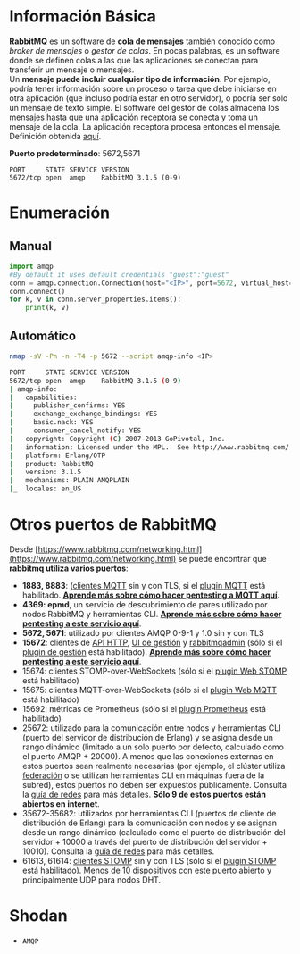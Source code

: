 # Información Básica

**RabbitMQ** es un software de **cola de mensajes** también conocido como _broker de mensajes_ o _gestor de colas_. En pocas palabras, es un software donde se definen colas a las que las aplicaciones se conectan para transferir un mensaje o mensajes.\
Un **mensaje puede incluir cualquier tipo de información**. Por ejemplo, podría tener información sobre un proceso o tarea que debe iniciarse en otra aplicación (que incluso podría estar en otro servidor), o podría ser solo un mensaje de texto simple. El software del gestor de colas almacena los mensajes hasta que una aplicación receptora se conecta y toma un mensaje de la cola. La aplicación receptora procesa entonces el mensaje.\
Definición obtenida [aquí](https://www.cloudamqp.com/blog/2015-05-18-part1-rabbitmq-for-beginners-what-is-rabbitmq.html).

**Puerto predeterminado**: 5672,5671
```
PORT     STATE SERVICE VERSION
5672/tcp open  amqp    RabbitMQ 3.1.5 (0-9)
```
# Enumeración

## Manual
```python
import amqp
#By default it uses default credentials "guest":"guest"
conn = amqp.connection.Connection(host="<IP>", port=5672, virtual_host="/")
conn.connect()
for k, v in conn.server_properties.items():
    print(k, v)
```
## Automático
```bash
nmap -sV -Pn -n -T4 -p 5672 --script amqp-info <IP>

PORT     STATE SERVICE VERSION
5672/tcp open  amqp    RabbitMQ 3.1.5 (0-9)
| amqp-info: 
|   capabilities: 
|     publisher_confirms: YES
|     exchange_exchange_bindings: YES
|     basic.nack: YES
|     consumer_cancel_notify: YES
|   copyright: Copyright (C) 2007-2013 GoPivotal, Inc.
|   information: Licensed under the MPL.  See http://www.rabbitmq.com/
|   platform: Erlang/OTP
|   product: RabbitMQ
|   version: 3.1.5
|   mechanisms: PLAIN AMQPLAIN
|_  locales: en_US
```
# Otros puertos de RabbitMQ

Desde [https://www.rabbitmq.com/networking.html](https://www.rabbitmq.com/networking.html) se puede encontrar que **rabbitmq utiliza varios puertos**:

* **1883, 8883**: ([clientes MQTT](http://mqtt.org) sin y con TLS, si el [plugin MQTT](https://www.rabbitmq.com/mqtt.html) está habilitado. [**Aprende más sobre cómo hacer pentesting a MQTT aquí**](1883-pentesting-mqtt-mosquitto.md).
* **4369: epmd**, un servicio de descubrimiento de pares utilizado por nodos RabbitMQ y herramientas CLI. [**Aprende más sobre cómo hacer pentesting a este servicio aquí**](4369-pentesting-erlang-port-mapper-daemon-epmd.md).
* **5672, 5671**: utilizado por clientes AMQP 0-9-1 y 1.0 sin y con TLS
* **15672**: clientes de [API HTTP](https://www.rabbitmq.com/management.html), [UI de gestión](https://www.rabbitmq.com/management.html) y [rabbitmqadmin](https://www.rabbitmq.com/management-cli.html) (sólo si el [plugin de gestión](https://www.rabbitmq.com/management.html) está habilitado). [**Aprende más sobre cómo hacer pentesting a este servicio aquí**](15672-pentesting-rabbitmq-management.md).
* 15674: clientes STOMP-over-WebSockets (sólo si el [plugin Web STOMP](https://www.rabbitmq.com/web-stomp.html) está habilitado)
* 15675: clientes MQTT-over-WebSockets (sólo si el [plugin Web MQTT](https://www.rabbitmq.com/web-mqtt.html) está habilitado)
* 15692: métricas de Prometheus (sólo si el [plugin Prometheus](https://www.rabbitmq.com/prometheus.html) está habilitado)
* 25672: utilizado para la comunicación entre nodos y herramientas CLI (puerto del servidor de distribución de Erlang) y se asigna desde un rango dinámico (limitado a un solo puerto por defecto, calculado como el puerto AMQP + 20000). A menos que las conexiones externas en estos puertos sean realmente necesarias (por ejemplo, el clúster utiliza [federación](https://www.rabbitmq.com/federation.html) o se utilizan herramientas CLI en máquinas fuera de la subred), estos puertos no deben ser expuestos públicamente. Consulta la [guía de redes](https://www.rabbitmq.com/networking.html) para más detalles. **Sólo 9 de estos puertos están abiertos en internet**.
* 35672-35682: utilizados por herramientas CLI (puertos de cliente de distribución de Erlang) para la comunicación con nodos y se asignan desde un rango dinámico (calculado como el puerto de distribución del servidor + 10000 a través del puerto de distribución del servidor + 10010). Consulta la [guía de redes](https://www.rabbitmq.com/networking.html) para más detalles.
* 61613, 61614: [clientes STOMP](https://stomp.github.io/stomp-specification-1.2.html) sin y con TLS (sólo si el [plugin STOMP](https://www.rabbitmq.com/stomp.html) está habilitado). Menos de 10 dispositivos con este puerto abierto y principalmente UDP para nodos DHT.

# Shodan

* `AMQP`
